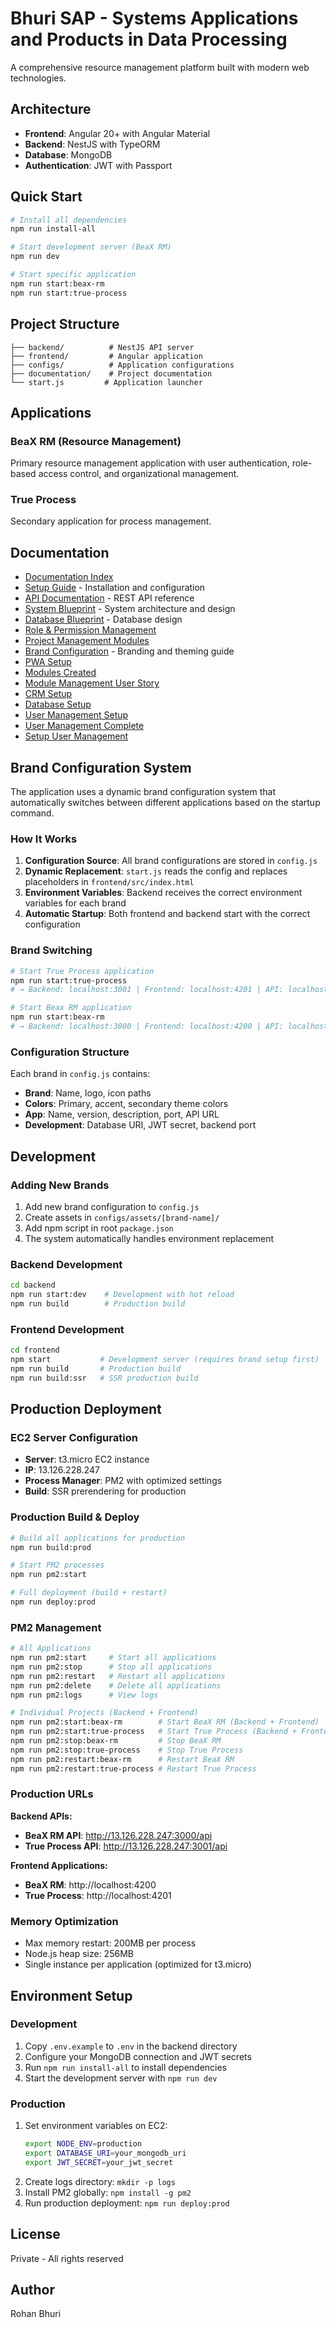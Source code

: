 # Bhuri SAP - Systems Applications and Products in Data Processing

A comprehensive resource management platform built with modern web technologies.

## Architecture

- **Frontend**: Angular 20+ with Angular Material
- **Backend**: NestJS with TypeORM
- **Database**: MongoDB
- **Authentication**: JWT with Passport

## Quick Start

```bash
# Install all dependencies
npm run install-all

# Start development server (BeaX RM)
npm run dev

# Start specific application
npm run start:beax-rm
npm run start:true-process
```

## Project Structure

```
├── backend/          # NestJS API server
├── frontend/         # Angular application
├── configs/          # Application configurations
├── documentation/    # Project documentation
└── start.js         # Application launcher
```

## Applications

### BeaX RM (Resource Management)
Primary resource management application with user authentication, role-based access control, and organizational management.

### True Process
Secondary application for process management.

## Documentation

- [Documentation Index](./documentation/README.md)
- [Setup Guide](./documentation/SETUP_GUIDE.md) - Installation and configuration
- [API Documentation](./documentation/API_DOCUMENTATION.md) - REST API reference
- [System Blueprint](./documentation/blueprint.md) - System architecture and design
- [Database Blueprint](./documentation/DATABASE_BLUEPRINT.md) - Database design
- [Role & Permission Management](./documentation/ROLE_PERMISSION_MANAGEMENT.md)
- [Project Management Modules](./documentation/PROJECT_MANAGEMENT_MODULES.md)
- [Brand Configuration](./documentation/BRAND_CONFIG.md) - Branding and theming guide
- [PWA Setup](./documentation/PWA_SETUP.md)
- [Modules Created](./documentation/MODULES_CREATED.md)
- [Module Management User Story](./documentation/MODULE_MANAGEMENT_USER_STORY.md)
- [CRM Setup](./documentation/crm-setup.md)
- [Database Setup](./documentation/database-setup.md)
- [User Management Setup](./documentation/user-management-setup.md)
- [User Management Complete](./documentation/user-management-complete.md)
- [Setup User Management](./documentation/setup-user-management.md)

## Brand Configuration System

The application uses a dynamic brand configuration system that automatically switches between different applications based on the startup command.

### How It Works

1. **Configuration Source**: All brand configurations are stored in `config.js`
2. **Dynamic Replacement**: `start.js` reads the config and replaces placeholders in `frontend/src/index.html`
3. **Environment Variables**: Backend receives the correct environment variables for each brand
4. **Automatic Startup**: Both frontend and backend start with the correct configuration

### Brand Switching

```bash
# Start True Process application
npm run start:true-process
# → Backend: localhost:3001 | Frontend: localhost:4201 | API: localhost:3001/api

# Start Beax RM application  
npm run start:beax-rm
# → Backend: localhost:3000 | Frontend: localhost:4200 | API: localhost:3000/api
```

### Configuration Structure

Each brand in `config.js` contains:
- **Brand**: Name, logo, icon paths
- **Colors**: Primary, accent, secondary theme colors
- **App**: Name, version, description, port, API URL
- **Development**: Database URI, JWT secret, backend port

## Development

### Adding New Brands

1. Add new brand configuration to `config.js`
2. Create assets in `configs/assets/[brand-name]/`
3. Add npm script in root `package.json`
4. The system automatically handles environment replacement

### Backend Development
```bash
cd backend
npm run start:dev    # Development with hot reload
npm run build        # Production build
```

### Frontend Development
```bash
cd frontend
npm start           # Development server (requires brand setup first)
npm run build       # Production build
npm run build:ssr   # SSR production build
```

## Production Deployment

### EC2 Server Configuration
- **Server**: t3.micro EC2 instance
- **IP**: 13.126.228.247
- **Process Manager**: PM2 with optimized settings
- **Build**: SSR prerendering for production

### Production Build & Deploy
```bash
# Build all applications for production
npm run build:prod

# Start PM2 processes
npm run pm2:start

# Full deployment (build + restart)
npm run deploy:prod
```

### PM2 Management
```bash
# All Applications
npm run pm2:start     # Start all applications
npm run pm2:stop      # Stop all applications
npm run pm2:restart   # Restart all applications
npm run pm2:delete    # Delete all applications
npm run pm2:logs      # View logs

# Individual Projects (Backend + Frontend)
npm run pm2:start:beax-rm        # Start BeaX RM (Backend + Frontend)
npm run pm2:start:true-process   # Start True Process (Backend + Frontend)
npm run pm2:stop:beax-rm         # Stop BeaX RM
npm run pm2:stop:true-process    # Stop True Process
npm run pm2:restart:beax-rm      # Restart BeaX RM
npm run pm2:restart:true-process # Restart True Process
```

### Production URLs
**Backend APIs:**
- **BeaX RM API**: http://13.126.228.247:3000/api
- **True Process API**: http://13.126.228.247:3001/api

**Frontend Applications:**
- **BeaX RM**: http://localhost:4200
- **True Process**: http://localhost:4201

### Memory Optimization
- Max memory restart: 200MB per process
- Node.js heap size: 256MB
- Single instance per application (optimized for t3.micro)

## Environment Setup

### Development
1. Copy `.env.example` to `.env` in the backend directory
2. Configure your MongoDB connection and JWT secrets
3. Run `npm run install-all` to install dependencies
4. Start the development server with `npm run dev`

### Production
1. Set environment variables on EC2:
   ```bash
   export NODE_ENV=production
   export DATABASE_URI=your_mongodb_uri
   export JWT_SECRET=your_jwt_secret
   ```
2. Create logs directory: `mkdir -p logs`
3. Install PM2 globally: `npm install -g pm2`
4. Run production deployment: `npm run deploy:prod`

## License

Private - All rights reserved

## Author

Rohan Bhuri